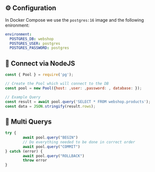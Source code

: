 ## ⚙️ Configuration

In Docker Compose we use the `postgres:16` image and the following enironment:

```yaml
environment:
  POSTGRES_DB: webshop
  POSTGRES_USER: postgres
  POSTGRES_PASSWORD: postgres
```

## 💬 Connect via NodeJS

```js
const { Pool } = require('pg');

// Create the Pool which will connect to the DB
const pool = new Pool({host: ,user: ,password: , database: });

// Example Query
const result = await pool.query('SELECT * FROM webshop.products');
const data = JSON.stringify(result.rows);
```

## 📝 Multi Querys

```js
try {
        await pool.query("BEGIN")
        // Do everything needed to be done in correct order
        await pool.query("COMMIT")
} catch (error) {
        await pool.query("ROLLBACK")
        throw error
}
```